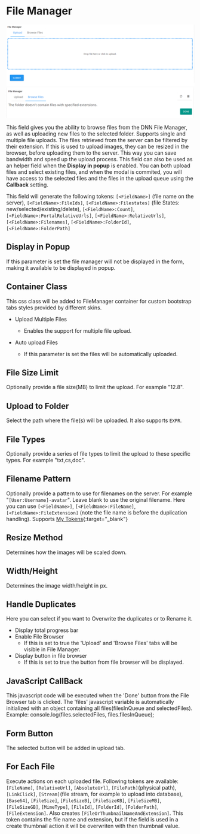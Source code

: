 # File Manager

![upload](/action-form\form-fields\form-fields-types\files\assets\upload.png)
![browse files](/action-form\form-fields\form-fields-types\files\assets\browse-files.png)

This field gives you the ability to browse files from the DNN File Manager, as well as uploading new files to the selected folder. Supports single and multiple file uploads. The files retrieved from the server can be filtered by their extension.
If this is used to upload images, they can be resized in the browser, before uploading them to the server. This way you can save bandwidth and speed up the upload process.
This field can also be used as an helper field when the **Display in popup** is enabled. You can both upload files and select existing files, and when the modal is commited, you will have access to the selected files and the files in the upload queue using the **Callback** setting.

This field will generate the following tokens: `[<FieldName>]` (file name on the server), `[<FieldName>:FileIds]`, `[<FieldName>:Filestates]` (file States: new/selected/existing/delete), `[<FieldName>:Count]`, `[<FieldName>:PortalRelativeUrls]`, `[<FieldName>:RelativeUrls]`, `[<FieldName>:Filenames]`, `[<FieldName>:FolderId]`, `[<FieldName>:FolderPath]`

## Display in Popup

If this parameter is set the file manager will not be displayed in the form, making it available to be displayed in popup.

## Container Class

This css class will be added to FileManager container for custom bootstrap tabs styles provided by different skins.

* Upload Multiple Files
    * Enables the support for multiple file upload.

* Auto upload Files
    * If this parameter is set the files will be automatically uploaded.
  
## File Size Limit

Optionally provide a file size(MB) to limit the upload. For example "12.8".

## Upload to Folder

Select the path where the file(s) will be uploaded. It also supports `EXPR`.

## File Types

Optionally provide a series of file types to limit the upload to these specific types. For example "txt,cs,doc".

## Filename Pattern

Optionally provide a pattern to use for filenames on the server. For example "`[User:Username]-avatar`". Leave blank to use the original filename. Here you can use `[<FieldName>]`, `[<FieldName>:FileName]`, `[<FieldName>:FileExtension]` (note the file name is before the duplication handling). Supports [My Tokens](http://www.dnnsharp.com/dnn/modules/my-custom-tokens){:target="_blank"}

## Resize Method

Determines how the images will be scaled down.

## Width/Height

Determines the image width/height in px.

## Handle Duplicates

Here you can select if you want to Overwrite the duplicates or to Rename it.

* Display total progress bar
* Enable File Browser
    * If this is set to true the 'Upload' and 'Browse Files' tabs will be visible in File Manager.
* Display button in file browser
    * If this is set to true the button from file browser will be displayed.

## JavaScript CallBack

This javascript code will be executed when the 'Done' button from the File Browser tab is clicked. The 'files' javascript variable is automatically initialized with an object containing all files(filesInQueue and selectedFiles). Example: console.log(files.selectedFiles, files.filesInQueue);

## Form Button

The selected button will be added in upload tab.

## For Each File

Execute actions on each uploaded file. Following tokens are available: `[FileName]`, `[RelativeUrl]`, `[AbsoluteUrl]`, `[FilePath]`(physical path), `[LinkClick]`, `[Stream]`(file stream, for example to upload into database), `[Base64]`, `[FileSize]`, `[FileSizeB]`, `[FileSizeKB]`, `[FileSizeMB]`, `[FileSizeGB]`, `[MimeType]`, `[FileId]`, `[FolderId]`, `[FolderPath]`, `[FileExtension]`.
Also creates `[FileOrThumbnailNameAndExtension]`. This token contains the file name and extension, but if the field is used in a create thumbnail action it will be overwriten with then thumbnail value.